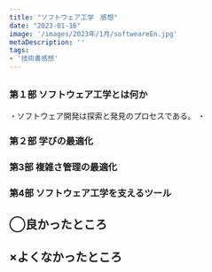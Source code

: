 ```yaml
---
title: "ソフトウェア工学　感想"
date: "2023-01-16"
image: '/images/2023年/1月/softweareEn.jpg'
metaDescription: ''
tags: 
- '技術書感想'
---
```


## 

### 第１部 ソフトウェア工学とは何か
・ソフトウェア開発は<red>探索と発見</red>のプロセスである。
・

### 第２部 学びの最適化


### 第3部 複雑さ管理の最適化


### 第4部 ソフトウェア工学を支えるツール　



## ◯良かったところ

## ×よくなかったところ
